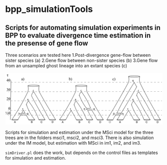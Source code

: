# bpp_simulationTools
## Scripts for automating simulation experiments in BPP to evaluate divergence time estimation in the presense of gene flow
Three scenarios are tested here
  1.Post-divergence gene-flow between sister species (a)
  2.Gene flow between non-sister species (b)
  3.Gene flow from an unsampled ghost lineage into an extant species (c)
  
![Networks Used for Simulations](./images/Fig1.png)

Scripts for simulation and estimation under the MSci model for the three trees are in the folders msci1, msci2, and msci3. There is also simulation under the IM model, but estimation with MSci in im1, im2, and im3.

```simDriver.pl``` does the work, but depends on the control files as templates for simulation and estimation.
